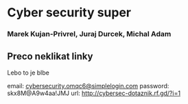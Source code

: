 # Cyber security super
### Marek Kujan-Privrel, Juraj Durcek, Michal Adam



## Preco neklikat linky
Lebo to je blbe

email: cybersecurity.omqc6@simplelogin.com
password: skx8M@A9w4aa!JMJ
url: http://cybersec-dotaznik.rf.gd/?i=1